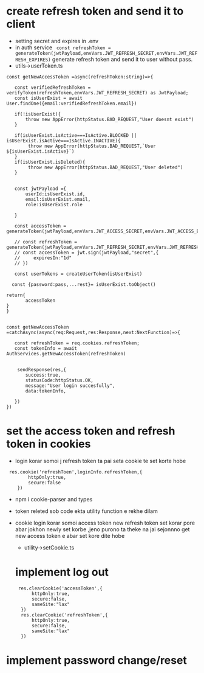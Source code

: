 # create refresh token and send it to client
 - setting secret and expires in .env
 - in auth service ` const refreshToken = generateToken(jwtPayload,envVars.JWT_REFRESH_SECRET,envVars.JWT_REFRESH_EXPIRES)` generate refresh token and send it to user without pass.
 - utils->userToken.ts 
 
 ```
 const getNewAccessToken =async(refreshToken:string)=>{
    
    const verifiedRefreshToken = verifyToken(refreshToken,envVars.JWT_REFRESH_SECRET) as JwtPayload;
    const isUserExist = await User.findOne({email:verifiedRefreshToken.email})

    if(!isUserExist){
        throw new AppError(httpStatus.BAD_REQUEST,"User doesnt exist")
    }

    if(isUserExist.isActive===IsActive.BLOCKED || isUserExist.isActive===IsActive.INACTIVE){
         throw new AppError(httpStatus.BAD_REQUEST,`User ${isUserExist.isActive}`)
    }
    if(isUserExist.isDeleted){
         throw new AppError(httpStatus.BAD_REQUEST,"User deleted")
    }


    const jwtPayload ={
        userId:isUserExist.id,
        email:isUserExist.email,
        role:isUserExist.role

    }

    const accessToken = generateToken(jwtPayload,envVars.JWT_ACCESS_SECRET,envVars.JWT_ACCESS_EXPIRES)

    // const refreshToken = generateToken(jwtPayload,envVars.JWT_REFRESH_SECRET,envVars.JWT_REFRESH_EXPIRES)
    // const accessToken = jwt.sign(jwtPayload,"secret",{
    //     expiresIn:"1d"
    // })

    const userTokens = createUserToken(isUserExist)

   const {password:pass,...rest}= isUserExist.toObject()

 return{
        accessToken
}
}


const getNewAccessToken =catchAsync(async(req:Request,res:Response,next:NextFunction)=>{

    const refreshToken = req.cookies.refreshToken;
    const tokenInfo = await AuthServices.getNewAccessToken(refreshToken)


     sendResponse(res,{
        success:true,
        statusCode:httpStatus.OK,
        message:"User login succesfully",
        data:tokenInfo,
        
    })
})
```

# set the access token and refresh token in cookies

- login korar somoi j refresh token ta pai seta cookie te set korte hobe
```
 res.cookie('refreshToen',loginInfo.refreshToken,{
        httpOnly:true,
        secure:false
    })

```
- npm i cookie-parser and types
- token releted sob code ekta utility function e rekhe dilam

- cookie login korar somoi access token new refresh token set korar pore abar jokhon newly set korbe ,jeno purono ta theke na jai sejonnno get new access token e abar set kore dite hobe
  
  - utility->setCookie.ts

  # implement log out
  
  ```
   res.clearCookie('accessToken',{
        httpOnly:true,
        secure:false,
        sameSite:"lax"
    })
    res.clearCookie('refreshToken',{
        httpOnly:true,
        secure:false,
        sameSite:"lax"
    })

  ```

 # implement password change/reset
  